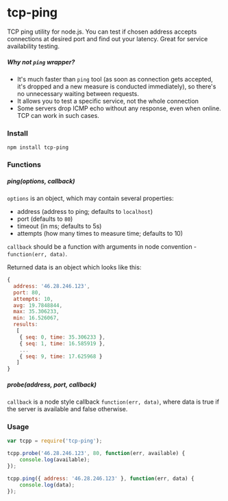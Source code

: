 tcp-ping
========

TCP ping utility for node.js. You can test if chosen address accepts connections at desired port and find out your latency. Great for service availability testing.

##### Why not `ping` wrapper?

* It's much faster than `ping` tool (as soon as connection gets accepted, it's dropped and a new measure is conducted immediately), so there's no unnecessary waiting between requests.
* It allows you to test a specific service, not the whole connection
* Some servers drop ICMP echo without any response, even when online. TCP can work in such cases.

### Install

```
npm install tcp-ping
```

### Functions

##### ping(options, callback)

`options` is an object, which may contain several properties:

* address (address to ping; defaults to `localhost`)
* port (defaults to `80`)
* timeout (in ms; defaults to 5s)
* attempts (how many times to measure time; defaults to 10)

`callback` should be a function with arguments in node convention - `function(err, data)`.

Returned data is an object which looks like this:
```javascript
{
  address: '46.28.246.123',
  port: 80,
  attempts: 10,
  avg: 19.7848844,
  max: 35.306233,
  min: 16.526067,
  results:
   [
    { seq: 0, time: 35.306233 },
    { seq: 1, time: 16.585919 },
    ...
    { seq: 9, time: 17.625968 }
   ]
}
```

##### probe(address, port, callback)
`callback` is a node style callback `function(err, data)`, where data is true if the server is available and false otherwise.

### Usage

```javascript
var tcpp = require('tcp-ping');

tcpp.probe('46.28.246.123', 80, function(err, available) {
    console.log(available);
});

tcpp.ping({ address: '46.28.246.123' }, function(err, data) {
    console.log(data);
});
```